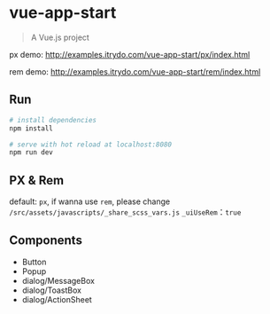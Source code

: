 # vue-app-start

> A Vue.js project

px demo: http://examples.itrydo.com/vue-app-start/px/index.html

rem demo: http://examples.itrydo.com/vue-app-start/rem/index.html

## Run

``` bash
# install dependencies
npm install

# serve with hot reload at localhost:8080
npm run dev
```

## PX & Rem
default: `px`, if wanna use `rem`, please change `/src/assets/javascripts/_share_scss_vars.js`
`_uiUseRem`：`true`  

## Components
- Button
- Popup
- dialog/MessageBox
- dialog/ToastBox
- dialog/ActionSheet

